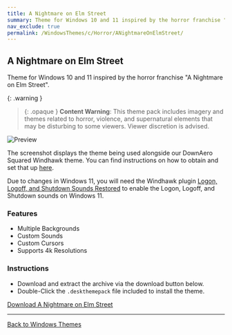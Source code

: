 ```yaml
---
title: A Nightmare on Elm Street
summary: Theme for Windows 10 and 11 inspired by the horror franchise "A Nightmare on Elm Street"
nav_exclude: true
permalink: /WindowsThemes/c/Horror/ANightmareOnElmStreet/
---
```


## A Nightmare on Elm Street
Theme for Windows 10 and 11 inspired by the horror franchise "A Nightmare on Elm Street".

{: .warning }
> {: .opaque }
> **Content Warning**: This theme pack includes imagery and themes related to horror, violence, and supernatural elements that may be disturbing to some viewers. Viewer discretion is advised.

![Preview](https://gitlab.com/the-back-room/deskthemepacks/sfw/a-nightmare-on-elm-street/-/raw/main/Extras/Preview.bmp)

The screenshot displays the theme being used alongside our DownAero Squared Windhawk theme. You can find instructions on how to obtain and set that up [here](/WindowsThemes/c/windhawk/DownAeroSquared).

Due to changes in Windows 11, you will need the Windhawk plugin [Logon, Logoff, and Shutdown Sounds Restored](https://windhawk.net/mods/logon-logoff-shutdown-sounds) to enable the Logon, Logoff, and Shutdown sounds on Windows 11.

### Features

- Multiple Backgrounds
- Custom Sounds
- Custom Cursors
- Supports 4k Resolutions

### Instructions

- Download and extract the archive via the download button below.
- Double-Click the `.deskthemepack` file included to install the theme.

<a href="https://gitlab.com/the-back-room/deskthemepacks/sfw/a-nightmare-on-elm-street/-/archive/main/a-nightmare-on-elm-street-main.zip" class="btn btn--primary btn--lg" target="_blank" rel="noopener noreferrer">Download A Nightmare on Elm Street</a>

---

<a href="/WindowsThemes" class="btn btn--secondary btn--sm">Back to Windows Themes</a>
